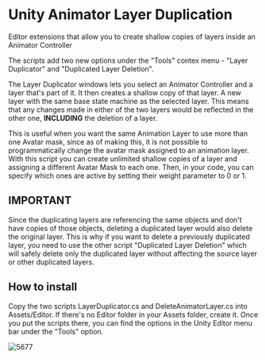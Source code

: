 # Unity Animator Layer Duplication
Editor extensions that allow you to create shallow copies of layers inside an Animator Controller

The scripts add two new options under the "Tools" contex menu - "Layer Duplicator" and "Duplicated Layer Deletion".

The Layer Duplicator windows lets you select an Animator Controller and a layer that's part of it. It then creates a shallow copy of that layer. A new layer with the same base state machine as the selected layer. This means that any changes made in either of the two layers would be reflected in the other one, **INCLUDING** the deletion of a layer.

This is useful when you want the same Animation Layer to use more than one Avatar mask, since as of making this, it is not possible to programmatically change the avatar mask assigned to an animation layer. With this script you can create unlimited shallow copies of a layer and assigning a different Avatar Mask to each one. Then, in your code, you can specify which ones are active by setting their weight parameter to 0 or 1.

## IMPORTANT  
Since the duplicating layers are referencing the same objects and don't have copies of those objects, deleting a duplicated layer would also delete the original layer. This is why if you want to delete a previously duplicated layer, you need to use the other script "Duplicated Layer Deletion" which will safely delete only the duplicated layer without affecting the source layer or other duplicated layers.   



## How to install

Copy the two scripts LayerDuplicator.cs and DeleteAnimatorLayer.cs into Assets/Editor. If there's no Editor folder in your Assets folder, create it. Once you put the scripts there, you can find the options in the Unity Editor menu bar under the "Tools" option.

![5677](https://github.com/Kidades/UnityAnimatorLayerDuplication/assets/6003492/82ed3551-332f-4fa3-93da-a0e606473420)

